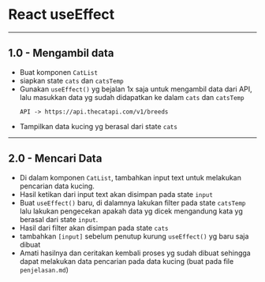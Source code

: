 # React useEffect

---
## 1.0 - Mengambil data
- Buat komponen `CatList`
- siapkan state `cats` dan `catsTemp`
- Gunakan `useEffect()` yg bejalan 1x saja untuk mengambil data dari API, lalu masukkan data yg sudah didapatkan ke dalam `cats` dan `catsTemp`
  ```
  API -> https://api.thecatapi.com/v1/breeds
  ```
- Tampilkan data kucing yg berasal dari state `cats`

---
## 2.0 - Mencari Data

- Di dalam komponen `CatList`, tambahkan input text untuk melakukan pencarian data kucing. 
- Hasil ketikan dari input text akan disimpan pada state `input` 
- Buat `useEffect()` baru, di dalamnya lakukan filter pada state `catsTemp` lalu lakukan pengecekan apakah data yg dicek mengandung kata yg berasal dari state `input`.
- Hasil dari filter akan disimpan pada state `cats`
- tambahkan `[input]` sebelum penutup kurung `useEffect()` yg baru saja dibuat
- Amati hasilnya dan ceritakan kembali proses yg sudah dibuat sehingga dapat melakukan data pencarian pada data kucing (buat pada file `penjelasan.md`) 


